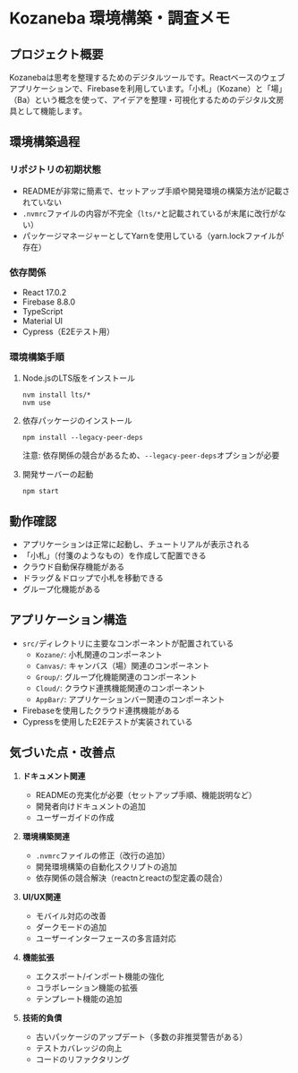 # Kozaneba 環境構築・調査メモ

## プロジェクト概要
Kozanebaは思考を整理するためのデジタルツールです。Reactベースのウェブアプリケーションで、Firebaseを利用しています。「小札」（Kozane）と「場」（Ba）という概念を使って、アイデアを整理・可視化するためのデジタル文房具として機能します。

## 環境構築過程

### リポジトリの初期状態
- READMEが非常に簡素で、セットアップ手順や開発環境の構築方法が記載されていない
- `.nvmrc`ファイルの内容が不完全（`lts/*`と記載されているが末尾に改行がない）
- パッケージマネージャーとしてYarnを使用している（yarn.lockファイルが存在）

### 依存関係
- React 17.0.2
- Firebase 8.8.0
- TypeScript
- Material UI
- Cypress（E2Eテスト用）

### 環境構築手順
1. Node.jsのLTS版をインストール
   ```
   nvm install lts/*
   nvm use
   ```

2. 依存パッケージのインストール
   ```
   npm install --legacy-peer-deps
   ```
   注意: 依存関係の競合があるため、`--legacy-peer-deps`オプションが必要

3. 開発サーバーの起動
   ```
   npm start
   ```

## 動作確認
- アプリケーションは正常に起動し、チュートリアルが表示される
- 「小札」（付箋のようなもの）を作成して配置できる
- クラウド自動保存機能がある
- ドラッグ＆ドロップで小札を移動できる
- グループ化機能がある

## アプリケーション構造
- `src/`ディレクトリに主要なコンポーネントが配置されている
  - `Kozane/`: 小札関連のコンポーネント
  - `Canvas/`: キャンバス（場）関連のコンポーネント
  - `Group/`: グループ化機能関連のコンポーネント
  - `Cloud/`: クラウド連携機能関連のコンポーネント
  - `AppBar/`: アプリケーションバー関連のコンポーネント
- Firebaseを使用したクラウド連携機能がある
- Cypressを使用したE2Eテストが実装されている

## 気づいた点・改善点
1. **ドキュメント関連**
   - READMEの充実化が必要（セットアップ手順、機能説明など）
   - 開発者向けドキュメントの追加
   - ユーザーガイドの作成

2. **環境構築関連**
   - `.nvmrc`ファイルの修正（改行の追加）
   - 開発環境構築の自動化スクリプトの追加
   - 依存関係の競合解決（reactnとreactの型定義の競合）

3. **UI/UX関連**
   - モバイル対応の改善
   - ダークモードの追加
   - ユーザーインターフェースの多言語対応

4. **機能拡張**
   - エクスポート/インポート機能の強化
   - コラボレーション機能の拡張
   - テンプレート機能の追加

5. **技術的負債**
   - 古いパッケージのアップデート（多数の非推奨警告がある）
   - テストカバレッジの向上
   - コードのリファクタリング
